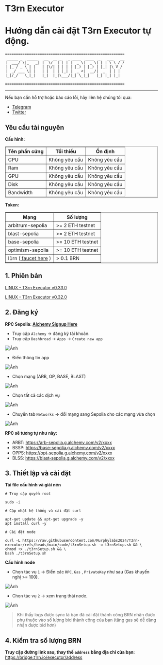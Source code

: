 # T3rn Executor
# Hướng dẫn cài đặt T3rn Executor tự động.
``` 
=======================================================
 _____ _  _____   __  __ _   _ ____  ____  _   ___   __ 
|  ___/ \|_   _| |  \/  | | | |  _ \|  _ \| | | \ \ / / 
| |_ / _ \ | |   | |\/| | | | | |_) | |_) | |_| |\ V /  
|  _/ ___ \| |   | |  | | |_| |  _ <|  __/|  _  | | |   
|_|/_/   \_|_|   |_|  |_|\___/|_| \_|_|   |_| |_| |_|   

=======================================================
```
---

Nếu bạn cần hỗ trợ hoặc báo cáo lỗi, hãy liên hệ chúng tôi qua:

- [Telegram](https://t.me/urifallon) 
- [Twitter](https://x.com/gnoud_ur1) 
## Yêu cầu tài nguyên
**Cấu hình:**
<table border="1">
  <tr>
    <th>Tên phần cứng</th>
    <th>Tối thiểu</th>
    <th>Ổn định</th>
  </tr>
  <tr>
    <td>CPU</td>
    <td>Không yêu cầu</td>
    <td>Không yêu cầu</td>
  </tr>
  <tr>
    <td>Ram</td>
    <td>Không yêu cầu</td>
    <td>Không yêu cầu</td>
  </tr>
  <tr>
    <td>GPU</td>
    <td>Không yêu cầu</td>
    <td>Không yêu cầu</td>
  </tr>
  <tr>
    <td>Disk</td>
    <td>Không yêu cầu</td>
    <td>Không yêu cầu</td>
  </tr>
  <tr>
    <td>Bandwidth</td>
    <td>Không yêu cầu</td>
    <td>Không yêu cầu</td>
  </tr>
</table>

**Token:**
<table border="1">
  <tr>
    <th>Mạng</th>
    <th>Số lượng </th>
  </tr>
  <tr>
    <td>arbitrum-sepolia</td>
    <td>>= 2 ETH testnet</td>
  </tr>
    <tr>
    <td>blast-sepolia</td>
    <td>>= 2 ETH testnet</td>
  </tr>
  <tr>
    <td>base-sepolia</td>
    <td>>= 10 ETH testnet</td>
  </tr>
  <tr>
    <td>optimism-sepolia</td>
    <td>>= 10 ETH testnet</td>
  </tr>
  <tr>
    <td>l1rn (<a  href="https://faucet.brn.t3rn.io/" target="_blank"> faucet here</a> )</td>
    <td>> 0.1 BRN</td>
  </tr>
</table>



## 1. Phiên bản
[LINUX - T3rn Executor v0.33.0](https://github.com/fat-murphy/t3rn-executor/archive/refs/tags/v0.32.0.tar.gz)

[LINUX - T3rn Executor v0.32.0](https://github.com/fat-murphy/t3rn-executor/archive/refs/tags/v0.32.0.tar.gz)

## 2. Đăng ký

**RPC Sepolia: [Alchemy Signup Here](https://dashboard.alchemy.com/usage)**

- Truy cập `Alchemy` -> đăng ký tài khoản.
- Truy cập `Dashbroad` -> `Apps` -> `Create new app`
  
![Ảnh](./images/t3rn-alchemy.jpg)

- Điền thông tin app
  
![Ảnh](./images/t3rn-createapp.jpg)

- Chọn mạng (ARB, OP, BASE, BLAST)

![Ảnh](./images/t3rn-select.jpg)

- Chọn tất cả các dịch vụ

![Ảnh](./images/t3rn-service.jpg)

- Chuyển tab `Networks` -> đổi mạng sang Sepolia cho các mạng vừa chọn

![Ảnh](./images/t3rn-finish.jpg)

**RPC sẽ tương tự như này:**
  - ARBT: https://arb-sepolia.g.alchemy.com/v2/xxxx
  - BSSP: https://base-sepolia.g.alchemy.com/v2/xxxx
  - OPPS: https://opt-sepolia.g.alchemy.com/v2/xxxx
  - BLSS: https://blast-sepolia.g.alchemy.com/v2/xxxx

## 3. Thiết lập và cài đặt
**Tải file cấu hình và giải nén**
```
# Truy cập quyền root

sudo -i
```
```
# Cập nhật hệ thống và cài đặt curl

apt-get update && apt-get upgrade -y
apt install curl -y
```
```
# Cài đặt node

curl -L https://raw.githubusercontent.com/Murphylabs2024/T3rn-executor/refs/heads/main/code/t3rnSetup.sh -o t3rnSetup.sh && \
chmod +x ./t3rnSetup.sh && \
bash ./t3rnSetup.sh
```

**Cấu hình node**
  - Chọn tác vụ `1` -> Điền các `RPC`, `Gas` , `PrivateKey` như sau (Gas khuyến nghị >= 100).
 
 ![Ảnh](./images/t3rn-config.jpg
)
  - Chọn tác vụ `2` -> xem trạng thái node.
  
 ![Ảnh](./images/t3rn-logs.jpg
)
  > Khi thấy logs được sync là bạn đã cài đặt thành công
  > BRN nhận được phụ thuộc vào số lượng bid thành công của bạn (tăng gas sẽ dễ dàng nhận được bid hơn)

## 4. Kiểm tra số lượng BRN
**Truy cập đường link sau, thay thế `address` bằng địa chỉ của bạn:**
https://bridge.t1rn.io/executor/address
